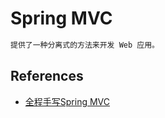 # Spring MVC
```md
提供了一种分离式的方法来开发 Web 应用。
```


## References
* [全程手写Spring MVC](https://www.jianshu.com/p/537ec419b45f)